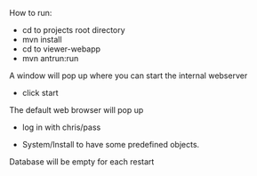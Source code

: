 
How to run:

- cd to projects root directory
- mvn install
- cd to viewer-webapp
- mvn antrun:run

A window will pop up where you can start the internal webserver
- click start

The default web browser will pop up 
- log in with chris/pass

- System/Install to have some predefined objects.

Database will be empty for each restart


